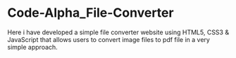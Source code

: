 # Code-Alpha_File-Converter

Here i have developed a simple file converter website using HTML5, CSS3 &amp; JavaScript that allows users to convert image files to pdf file in a very simple approach.
